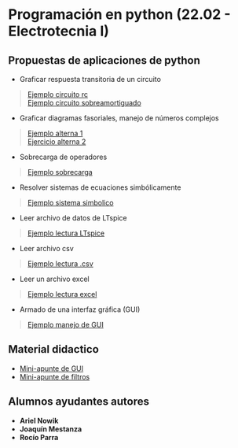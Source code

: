 # Programación en python (22.02 - Electrotecnia I)

## Propuestas de aplicaciones de python
* Graficar respuesta transitoria de un circuito 

> [Ejemplo circuito rc](ejemplo1_rc/ejemplo1_rc.py)<br/>
> [Ejemplo circuito sobreamortiguado](ejemplo2_sobreamortiguado/ejemplo2_sobreamortiguado.py)

* Graficar diagramas fasoriales, manejo de números complejos
>  [Ejemplo alterna 1](https://github.com/newtonis/EjemplosElectrotecnia/blob/master/ejemplo3_fasores/ej1.py) <br/>
> [Ejercicio alterna 2](https://github.com/newtonis/EjemplosElectrotecnia/blob/master/ejemplo3_fasores/ej2.py)

* Sobrecarga de operadores
> [Ejemplo sobrecarga](https://github.com/newtonis/EjemplosElectrotecnia/blob/master/ejemplo4_sobrecarga_operadores/sobrecarga.py)
* Resolver sistemas de ecuaciones simbólicamente
> [Ejemplo sistema simbolico](https://github.com/newtonis/EjemplosElectrotecnia/tree/master/ejemplo5_sistema_simbolico)
* Leer archivo de datos de LTspice
> [Ejemplo lectura LTspice](https://github.com/newtonis/EjemplosElectrotecnia/tree/master/ejemplo6_leer_spice)
* Leer archivo csv
> [Ejemplo lectura .csv](https://github.com/newtonis/EjemplosElectrotecnia/tree/master/ejemplo6_leer_spice)
* Leer un archivo excel
> [Ejemplo lectura excel](https://github.com/newtonis/EjemplosElectrotecnia/tree/master/ejemplo8_leer_excel)
* Armado de una interfaz gráfica (GUI)
> [Ejemplo manejo de GUI](https://github.com/newtonis/EjemplosElectrotecnia/tree/master/ejemplo9_ui)

## Material didactico
* [Mini-apunte de GUI](https://github.com/newtonis/EjemplosElectrotecnia/blob/master/material_didactico/tkinter_trucos.pdf)
* [Mini-apunte de filtros](https://github.com/newtonis/EjemplosElectrotecnia/blob/master/material_didactico/cheat_sheet_filtros.pdf)

## Alumnos ayudantes autores

* **Ariel Nowik**
* **Joaquín Mestanza**
* **Rocío Parra**
